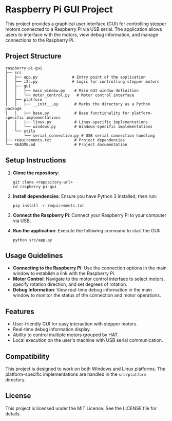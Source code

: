 # Raspberry Pi GUI Project

This project provides a graphical user interface (GUI) for controlling stepper motors connected to a Raspberry Pi via USB serial. The application allows users to interface with the motors, view debug information, and manage connections to the Raspberry Pi.

## Project Structure

```
raspberry-pi-gui
├── src
│   ├── app.py               # Entry point of the application
│   ├── i2c.py               # Logic for controlling stepper motors
│   ├── gui
│   │   ├── main_window.py    # Main GUI window definition
│   │   └── motor_control.py   # Motor control interface
│   ├── platform
│   │   ├── __init__.py       # Marks the directory as a Python package
│   │   ├── base.py           # Base functionality for platform-specific implementations
│   │   ├── linux.py          # Linux-specific implementations
│   │   └── windows.py        # Windows-specific implementations
│   └── utils
│       └── serial_connection.py # USB serial connection handling
├── requirements.txt          # Project dependencies
└── README.md                 # Project documentation
```

## Setup Instructions

1. **Clone the repository**:
   ```
   git clone <repository-url>
   cd raspberry-pi-gui
   ```

2. **Install dependencies**:
   Ensure you have Python 3 installed, then run:
   ```
   pip install -r requirements.txt
   ```

3. **Connect the Raspberry Pi**:
   Connect your Raspberry Pi to your computer via USB.

4. **Run the application**:
   Execute the following command to start the GUI:
   ```
   python src/app.py
   ```

## Usage Guidelines

- **Connecting to the Raspberry Pi**: Use the connection options in the main window to establish a link with the Raspberry Pi.
- **Motor Control**: Navigate to the motor control interface to select motors, specify rotation direction, and set degrees of rotation.
- **Debug Information**: View real-time debug information in the main window to monitor the status of the connection and motor operations.

## Features

- User-friendly GUI for easy interaction with stepper motors.
- Real-time debug information display.
- Ability to control multiple motors grouped by HAT.
- Local execution on the user's machine with USB serial communication.

## Compatibility

This project is designed to work on both Windows and Linux platforms. The platform-specific implementations are handled in the `src/platform` directory.

## License

This project is licensed under the MIT License. See the LICENSE file for details.